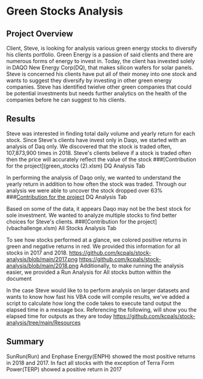 # Green Stocks Analysis

## Project Overview
Client, Steve, is looking for analysis various green energy stocks to diversify his clients portfolio.  Green Energy is a passion of said clients and there are numerous forms of energy to invest in.  Today, the client has invested solely in DAQO New Energy Corp(DQ), that makes silicon wafers for solar panels.  Steve is concerned his clients have put all of their money into one stock and wants to suggest they diversify by investing in other green energy companies.  Steve has identified twielve other green companies that could be potential investments but needs further analytics on the health of the companies before he can suggest to his clients.

## Results
Steve was interested in finding total daily volume and yearly return for each stock.  Since Steve's clients have invest only in Daqo, we started with an analysis of Daq only. We discovered that the stock is traded often, 107,873,900 times in 2018.  Steve's clients believe if a stock is traded often then the price will accurately reflect the value of the stock 
###[Contribution for the project](green_stocks (2).xlsm) DQ Analysis Tab

In performing the analysis of Daqo only, we wanted to understand the yearly return in addition to how often the stock was traded.  Through our analysis we were able to uncover the stock dropped over 63% 
###[Contribution for the project](vbachallenge.xlsm) DQ Analysis Tab

Based on some of the data, it appears Daqo may not be the best stock for sole investment.  We wanted to analyze multiple stocks to find better choices for Steve's clients.
###[Contribution for the project] (vbachallenge.xlsm) All Stocks Analysis Tab

To see how stocks performed at a glance, we colored positive returns in green and negative returns in red.  We provided this information for all stocks in 2017 and 2018.
https://github.com/kcpals/stock-analysis/blob/main/2017.png
https://github.com/kcpals/stock-analysis/blob/main/2018.png
Additionally, to make running the analysis easier, we provided a Run Analysis for All stocks button within the document

In the case Steve would like to to perform analysis on larger datasets and wants to know how fast his VBA code will compile results, we've added a script to calculate how long the code takes to execute tand output the elapsed time in a message box.
Referencing the following, will show you the elapsed time for outputs as they are today
https://github.com/kcpals/stock-analysis/tree/main/Resources

## Summary
SunRun(Run) and Enphase Energy(ENPH) showed the most positive returns in 2018 and 2017.  In fact all stocks with the exception of Terra Form Power(TERP) showed a positive return in 2017
